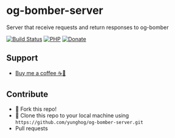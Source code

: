 # og-bomber-server
Server that receive requests and return responses to og-bomber

[![Build Status](https://img.shields.io/badge/version-v01.0-green?style=flat-square)](https://github.com/yunghog/w3bsite13locker)
[![PHP](https://img.shields.io/badge/PHP-7.x-green?style=flat-square&logo=php)](http://ogbomber.rf.gd)
[![Donate](https://img.shields.io/badge/Paypal-Donate-blue?style=flat-square&logo=paypal)](https://paypal.me/samartha890?locale.x=en_GB)

## Support
- [Buy me a coffee ☕🍪](https://paypal.me/samartha890?locale.x=en_GB)

## Contribute
- 🍴 Fork this repo!
- 👯 Clone this repo to your local machine using `https://github.com/yunghog/og-bomber-server.git`
- Pull requests
